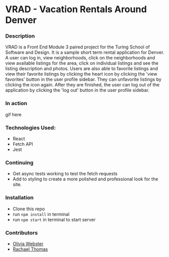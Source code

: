 # VRAD - Vacation Rentals Around Denver

### Description
VRAD is a Front End Module 3 paired project for the Turing School of Software and Design. 
It is a sample short term rental application for Denver. A user can log in, view neighborhoods, click on the neighborhoods and view available listings for the area, click on individual listings and see the listing description and photos. Users are also able to favorite listings and view their favorite listings by clicking the heart icon by clicking the 'view favorites' button in the user profile sidebar. They can unfavorite listings by clicking the icon again. After they are finished, the user can log out of the application by clicking the 'log out' button in the user profile sidebar. 

### In action 

gif here

### Technologies Used:
- React
- Fetch API
- Jest

### Continuing 
- Get async tests working to test the fetch requests
- Add to styling to create a more polished and professional look for the site.

### Installation
  - Clone this repo
  - run `npm install` in terminal
  - run `npm start` in terminal to start server

### Contributors
- [Olivia Webster](https://github.com/oliviacweb)
- [Rachael Thomas](https://github.com/rachael-t)
